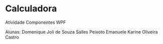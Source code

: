 # Calculadora

Atividade Componentes WPF

Alunas: 
Domenique Joli de Souza Salles Peixoto
Emanuele Karine Oliveira Castro
